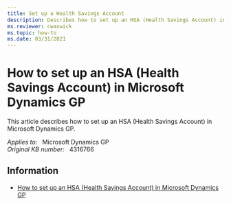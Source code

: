 ```yaml
---
title: Set up a Health Savings Account
description: Describes how to set up an HSA (Health Savings Account) in Microsoft Dynamics GP.
ms.reviewer: cwaswick
ms.topic: how-to
ms.date: 03/31/2021
---
```

# How to set up an HSA (Health Savings Account) in Microsoft Dynamics GP

This article describes how to set up an HSA (Health Savings Account) in Microsoft Dynamics GP.

_Applies to:_ &nbsp; Microsoft Dynamics GP  
_Original KB number:_ &nbsp; 4316766

## Information

- [How to set up an HSA (Health Savings Account) in Microsoft Dynamics GP](https://community.dynamics.com/blogs/post/?postid=5e6a13dd-f348-4836-b9f7-4741a020cf6c)

